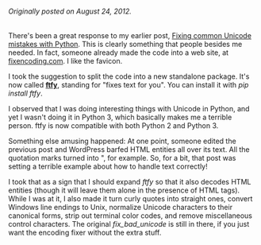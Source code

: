 <html><body><h6><em>Originally posted on August 24, 2012.</em></h6>

There's been a great response to my earlier post, <a title="Fixing common Unicode mistakes with Python â€” after they’ve been made" href="https://conceptnetblog.wordpress.com/2016/05/19/fixing-common-unicode-mistakes-with-python-ae-after-theyve-been-made/" target="_blank" rel="noopener noreferrer">Fixing common Unicode mistakes with Python</a>. This is clearly something that people besides me needed. In fact, someone already made the code into a web site, at <a title="fixencoding.com" href="http://fixencoding.com/">fixencoding.com</a>. I like the favicon.

I took the suggestion to split the code into a new standalone package. It's now called <strong><a title="python-ftfy" href="http://github.com/LuminosoInsight/python-ftfy">ftfy</a></strong>, standing for "fixes text for you". You can install it with <em>pip install ftfy</em>.

I observed that I was doing interesting things with Unicode in Python, and yet I wasn't doing it in Python 3, which basically makes me a terrible person. ftfy is now compatible with both Python 2 and Python 3.

Something else amusing happened: At one point, someone edited the previous post and WordPress barfed HTML entities all over its text. All the quotation marks turned into ", for example. So, for a bit, that post was setting a terrible example about how to handle text correctly!

I took that as a sign that I should expand <em>ftfy</em> so that it also decodes HTML entities (though it will leave them alone in the presence of HTML tags). While I was at it, I also made it turn curly quotes into straight ones, convert Windows line endings to Unix, normalize Unicode characters to their canonical forms, strip out terminal color codes, and remove miscellaneous control characters. The original <em>fix_bad_unicode</em> is still in there, if you just want the encoding fixer without the extra stuff.</body></html>
